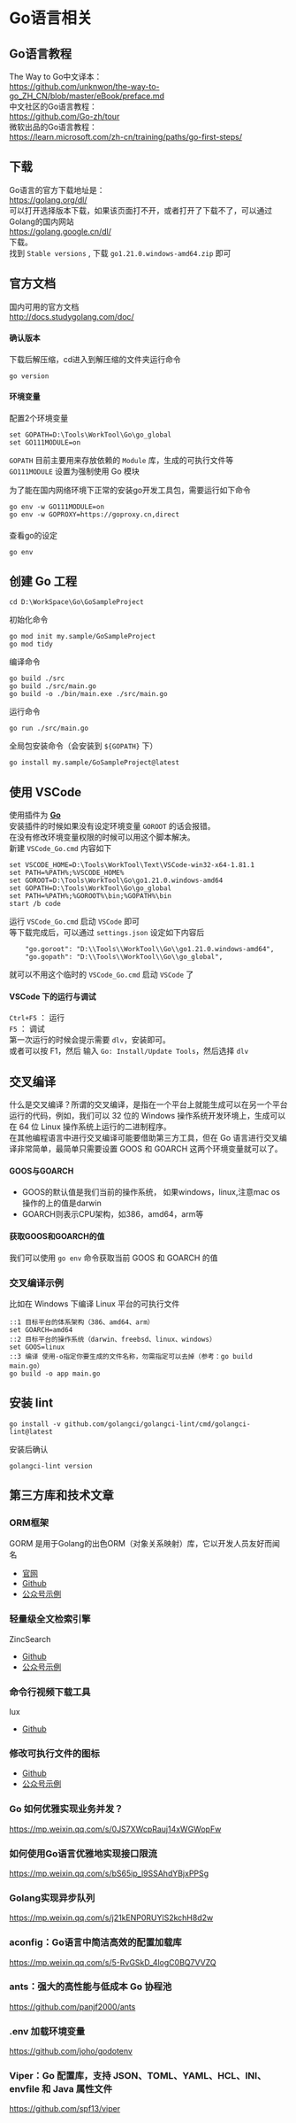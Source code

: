 # Go语言相关

## Go语言教程
The Way to Go中文译本：  
https://github.com/unknwon/the-way-to-go_ZH_CN/blob/master/eBook/preface.md  
中文社区的Go语言教程：  
https://github.com/Go-zh/tour  
微软出品的Go语言教程：  
https://learn.microsoft.com/zh-cn/training/paths/go-first-steps/  

## 下载
Go语言的官方下载地址是：  
https://golang.org/dl/  
可以打开选择版本下载，如果该页面打不开，或者打开了下载不了，可以通过Golang的国内网站  
https://golang.google.cn/dl/  
下载。  
找到 ``Stable versions`` , 下载 ``go1.21.0.windows-amd64.zip`` 即可

## 官方文档
国内可用的官方文档  
http://docs.studygolang.com/doc/  

#### 确认版本

下载后解压缩，cd进入到解压缩的文件夹运行命令
```
go version
```

#### 环境变量
配置2个环境变量
```
set GOPATH=D:\Tools\WorkTool\Go\go_global
set GO111MODULE=on
```
``GOPATH`` 目前主要用来存放依赖的 ``Module`` 库，生成的可执行文件等  
``GO111MODULE`` 设置为强制使用 Go 模块

为了能在国内网络环境下正常的安装go开发工具包，需要运行如下命令
```
go env -w GO111MODULE=on
go env -w GOPROXY=https://goproxy.cn,direct
```

#### 
查看go的设定
```
go env
```

## 创建 Go 工程

```
cd D:\WorkSpace\Go\GoSampleProject
```

初始化命令
```
go mod init my.sample/GoSampleProject
go mod tidy
```

编译命令
```
go build ./src
go build ./src/main.go
go build -o ./bin/main.exe ./src/main.go
```

运行命令
```
go run ./src/main.go
```

全局包安装命令（会安装到 ``${GOPATH}`` 下）
```
go install my.sample/GoSampleProject@latest
```

## 使用 VSCode
使用插件为  [**Go**](https://marketplace.visualstudio.com/items?itemName=golang.go)  
安装插件的时候如果没有设定环境变量 ``GOROOT`` 的话会报错。  
在没有修改环境变量权限的时候可以用这个脚本解决。  
新建 ``VSCode_Go.cmd``
内容如下
```
set VSCODE_HOME=D:\Tools\WorkTool\Text\VSCode-win32-x64-1.81.1
set PATH=%PATH%;%VSCODE_HOME%
set GOROOT=D:\Tools\WorkTool\Go\go1.21.0.windows-amd64
set GOPATH=D:\Tools\WorkTool\Go\go_global
set PATH=%PATH%;%GOROOT%\bin;%GOPATH%\bin
start /b code
```
运行 ``VSCode_Go.cmd`` 启动 ``VSCode`` 即可  
等下载完成后，可以通过 ``settings.json`` 设定如下内容后
```
	"go.goroot": "D:\\Tools\\WorkTool\\Go\\go1.21.0.windows-amd64",
	"go.gopath": "D:\\Tools\\WorkTool\\Go\\go_global",
```
就可以不用这个临时的 ``VSCode_Go.cmd`` 启动 ``VSCode`` 了

#### VSCode 下的运行与调试
``Ctrl+F5`` ： 运行  
``F5`` ： 调试  
第一次运行的时候会提示需要 ``dlv``，安装即可。  
或者可以按 F1，然后 输入 ``Go: Install/Update Tools``，然后选择 ``dlv``

## 交叉编译
什么是交叉编译？所谓的交叉编译，是指在一个平台上就能生成可以在另一个平台运行的代码，例如，我们可以 32 位的 Windows 操作系统开发环境上，生成可以在 64 位 Linux 操作系统上运行的二进制程序。  
在其他编程语言中进行交叉编译可能要借助第三方工具，但在 Go 语言进行交叉编译非常简单，最简单只需要设置 GOOS 和 GOARCH 这两个环境变量就可以了。  

#### GOOS与GOARCH
 - GOOS的默认值是我们当前的操作系统， 如果windows，linux,注意mac os操作的上的值是darwin
 - GOARCH则表示CPU架构，如386，amd64，arm等

#### 获取GOOS和GOARCH的值
我们可以使用 ``go env`` 命令获取当前 GOOS 和 GOARCH 的值

### 交叉编译示例
比如在 Windows 下编译 Linux 平台的可执行文件
```
::1 目标平台的体系架构（386、amd64、arm）
set GOARCH=amd64
::2 目标平台的操作系统（darwin、freebsd、linux、windows）
set GOOS=linux
::3 编译 使用-o指定你要生成的文件名称，勿需指定可以去掉（参考：go build main.go）
go build -o app main.go
```

## 安装 lint
```
go install -v github.com/golangci/golangci-lint/cmd/golangci-lint@latest
```
安装后确认
```
golangci-lint version
```

## 第三方库和技术文章

### ORM框架
GORM 是用于Golang的出色ORM（对象关系映射）库，它以开发人员友好而闻名
 - [官网](https://gorm.io/)
 - [Github](https://github.com/go-gorm/gorm)
 - [公众号示例](https://mp.weixin.qq.com/s/YtJSWOH-35QAPjtHBSmFng)

### 轻量级全文检索引擎
ZincSearch
 - [Github](https://github.com/zincsearch/zincsearch)
 - [公众号示例](https://mp.weixin.qq.com/s/pzQgv0ofHyQoo8ChnpBQ0g)

### 命令行视频下载工具
lux
 - [Github](https://github.com/iawia002/lux)

### 修改可执行文件的图标
 - [Github](https://github.com/akavel/rsrc)
 - [公众号示例](https://mp.weixin.qq.com/s/SM2_YGTOKqrPELjJ3xfckg)

### Go 如何优雅实现业务并发？
https://mp.weixin.qq.com/s/0JS7XWcpRauj14xWGWopFw

### 如何使用Go语言优雅地实现接口限流
https://mp.weixin.qq.com/s/bS65ip_l9SSAhdYBjxPPSg

### Golang实现异步队列
https://mp.weixin.qq.com/s/j21kENP0RUYlS2kchH8d2w

### aconfig：Go语言中简洁高效的配置加载库
https://mp.weixin.qq.com/s/5-RvGSkD_4logC0BQ7VVZQ

### ants：强大的高性能与低成本 Go 协程池
https://github.com/panjf2000/ants

### .env 加载环境变量
https://github.com/joho/godotenv

### Viper：Go 配置库，支持 JSON、TOML、YAML、HCL、INI、envfile 和 Java 属性文件
https://github.com/spf13/viper

